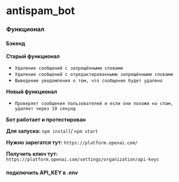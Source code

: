 # antispam_bot


### Функционал

#### Бэкенд
**Старый функционал**
- `Удаление сообщений с запрещёнными словами`
- `Удаление сообщений с отредактированными запрещёнными словами`
- `Выведение уведомления о том, что сообщение будет удалено`

**Новый функционал**
- `Проверяет сообщения пользователей и если они похожи на спам, удаляет через 10 секунд`


**Бот работает и протестирован**

**Для запуска:**
`npm install`/
`npm start`

**Нужно зарегатся тут:**
`https://platform.openai.com/`

**Получить ключ тут:**
`https://platform.openai.com/settings/organization/api-keys`

#### подключить API_KEY в .env


